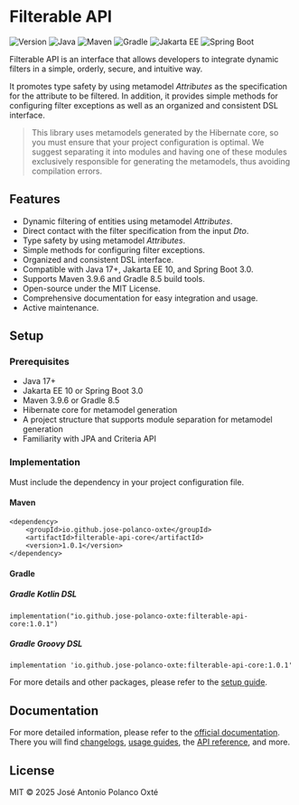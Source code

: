 # Filterable API

<!-- Badges -->
<p>
  <img src="https://img.shields.io/github/v/tag/Jose-Polanco-Oxte/filterable-api?label=version" alt="Version"/>
  <img src="https://img.shields.io/badge/Java-17+-blue?logo=java" alt="Java"/>
  <img src="https://img.shields.io/badge/Maven-3.9.6-red?logo=apachemaven" alt="Maven"/>
  <img src="https://img.shields.io/badge/Gradle-8.5-green?logo=gradle" alt="Gradle"/>
  <img src="https://img.shields.io/badge/Jakarta%20EE-10-blue?logo=jakarta" alt="Jakarta EE"/>
  <img src="https://img.shields.io/badge/Spring%20Boot-3.0-green?logo=springboot" alt="Spring Boot"/>
</p>

Filterable API is an interface that allows developers to integrate dynamic filters in a simple, orderly, secure, and
intuitive way.

It promotes type safety by using metamodel *Attributes* as the specification for the attribute to be filtered. In
addition, it provides simple methods for configuring filter exceptions as well as an organized and consistent DSL
interface.

> This library uses metamodels generated by the Hibernate core, so you must ensure that your project configuration is
> optimal. We suggest separating it into modules and having one of these modules exclusively responsible for generating
> the metamodels, thus avoiding compilation errors.

## Features

- Dynamic filtering of entities using metamodel *Attributes*.
- Direct contact with the filter specification from the input *Dto*.
- Type safety by using metamodel *Attributes*.
- Simple methods for configuring filter exceptions.
- Organized and consistent DSL interface.
- Compatible with Java 17+, Jakarta EE 10, and Spring Boot 3.0.
- Supports Maven 3.9.6 and Gradle 8.5 build tools.
- Open-source under the MIT License.
- Comprehensive documentation for easy integration and usage.
- Active maintenance.

## Setup

### Prerequisites

- Java 17+
- Jakarta EE 10 or Spring Boot 3.0
- Maven 3.9.6 or Gradle 8.5
- Hibernate core for metamodel generation
- A project structure that supports module separation for metamodel generation
- Familiarity with JPA and Criteria API

### Implementation

Must include the dependency in your project configuration file.

#### Maven

```
<dependency>
    <groupId>io.github.jose-polanco-oxte</groupId>
    <artifactId>filterable-api-core</artifactId>
    <version>1.0.1</version>
</dependency>
```

#### Gradle

##### Gradle Kotlin DSL

```
implementation("io.github.jose-polanco-oxte:filterable-api-core:1.0.1")
```

##### Gradle Groovy DSL

```
implementation 'io.github.jose-polanco-oxte:filterable-api-core:1.0.1'
```

For more details and other packages, please refer to the [setup guide](./docs/Setup.md).

## Documentation

For more detailed information, please refer to the [official documentation](./docs). There you will
find [changelogs](./docs/Changelog.md), [usage guides](./docs/Usage.md), the [API reference](./docs/Reference.md), and
more.

## License

MIT © 2025 José Antonio Polanco Oxté

